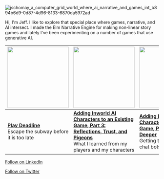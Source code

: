 ![jschomay_a_computer_grid_world_where_ai_narrative_and_games_int_b894b6d9-0d87-4d96-8133-6870da5972ad](https://user-images.githubusercontent.com/1825491/221363490-ec6e8250-d14c-48b7-a309-e25b0be70e27.png)

Hi, I'm Jeff.  I like to explore that special place where games, narrative, and AI intersect.  I made the Elm Narrative Engine for making non-linear story games and lately I've been experimenting on a number of games that use generative AI. 


|<img src="https://images.prismic.io/inworld-web/8b026c02-bcbc-4274-9ee5-b02f4e7cc66c_deadline01.png?auto=compress,format" width=200 >|<img src="https://github.com/jschomay/jschomay/assets/1825491/2587104b-485d-4f3b-8d04-55051f1aab92" loading="lazy" width="200"> | <img src="https://github.com/jschomay/jschomay/assets/1825491/c9326dd4-5552-4721-b732-9223d8e91216" width=200>|<img src="https://pbs.twimg.com/media/FwaW-rHX0AASrOb?format=jpg&name=medium" width=200>
|---|---|---|---|
|**[Play Deadline](https://deadline-ai-server.fly.dev/)**<br/>Escape the subway before it is too late| **[Adding Inworld AI Characters to an Existing Game, Part 3: Reflections, Trust, and Pigeons](https://medium.com/@jschomay/adding-inworld-ai-characters-to-an-existing-game-part-3-5-reflections-trust-and-pigeons-a4db887e1ea1)** <br />What I learned from my players and my characters | **[Adding Inworld AI Characters to an Existing Game, Part 4: Going Deeper](https://medium.com/@jschomay/adding-inworld-ai-characters-to-an-existing-game-part-4-going-deeper-2c9f4f1084c3)** <br />Getting the most out of AI chat bots | **[Play Lost](https://replit.com/@jschomay/Lost)**<br /> Experiment in AI generated content |


<a href="https://www.linkedin.com/comm/mynetwork/discovery-see-all?usecase=PEOPLE_FOLLOWS&followMember=jeffschomay" target="_blank">Follow on LinkedIn</a>

<a href="https://twitter.com/jschomay" target="_blank">Follow on Twitter</a>

<!--
**jschomay/jschomay** is a ✨ _special_ ✨ repository because its `README.md` (this file) appears on your GitHub profile.

Here are some ideas to get you started:

- 🔭 I’m currently working on ...
- 🌱 I’m currently learning ...
- 👯 I’m looking to collaborate on ...
- 🤔 I’m looking for help with ...
- 💬 Ask me about ...
- 📫 How to reach me: ...
- 😄 Pronouns: ...
- ⚡ Fun fact: ...
-->

